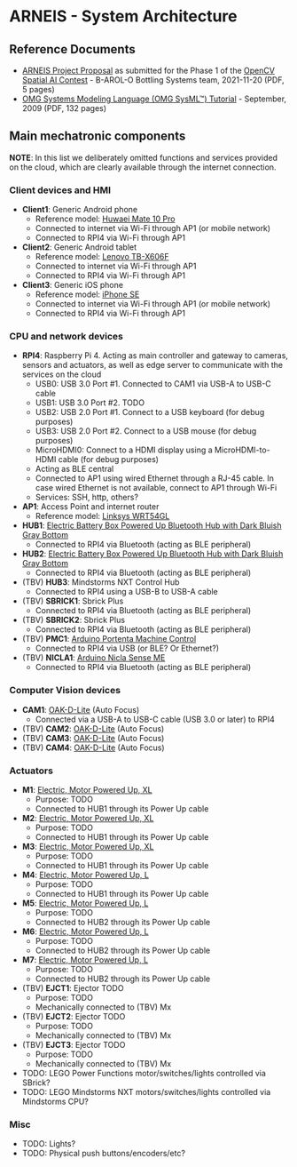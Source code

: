 # ARNEIS - System Architecture

## Reference Documents

* [ARNEIS Project Proposal](https://github.com/B-AROL-O/opencv-spatial-ai-contest/blob/main/docs/phase1/arneis-proposal-2021-11-20.pdf) as submitted for the Phase 1 of the [OpenCV Spatial AI Contest](https://opencv.org/opencv-spatial-ai-contest/) - B-AROL-O Bottling Systems team, 2021-11-20 (PDF, 5 pages)
* [OMG Systems Modeling Language (OMG SysML™) Tutorial](https://www.omgsysml.org/INCOSE-OMGSysML-Tutorial-Final-090901.pdf) - September, 2009 (PDF, 132 pages)

<!--
## High-Level Architecture

![ARNEIS Architecture Diagram](diagrams/sample-uml-sysml.svg)
-->

## Main mechatronic components

**NOTE**: In this list we deliberately omitted functions and services provided on the cloud, which are clearly available through the internet connection.

### Client devices and HMI

* **Client1**: Generic Android phone
  - Reference model: [Huwaei Mate 10 Pro](https://consumer.huawei.com/it/support/phones/mate10-pro/)
  - Connected to internet via Wi-Fi through AP1 (or mobile network)
  - Connected to RPI4 via Wi-Fi through AP1
* **Client2**: Generic Android tablet
  - Reference model: [Lenovo TB-X606F](https://www.amazon.it/Lenovo-TB-X606F-Processore-MediaTek-Espandibile/dp/B083QSRJ2F)
  - Connected to internet via Wi-Fi through AP1
  - Connected to RPI4 via Wi-Fi through AP1
* **Client3**: Generic iOS phone
  - Reference model: [iPhone SE](https://en.wikipedia.org/wiki/IPhone_SE_(1st_generation))
  - Connected to internet via Wi-Fi through AP1 (or mobile network)
  - Connected to RPI4 via Wi-Fi through AP1

### CPU and network devices

* **RPI4**: Raspberry Pi 4. Acting as main controller and gateway to cameras, sensors and actuators, as well as edge server to communicate with the services on the cloud
  - USB0: USB 3.0 Port #1. Connected to CAM1 via USB-A to USB-C cable
  - USB1: USB 3.0 Port #2. TODO
  - USB2: USB 2.0 Port #1. Connect to a USB keyboard (for debug purposes)
  - USB3: USB 2.0 Port #2. Connect to a USB mouse (for debug purposes)
  - MicroHDMI0: Connect to a HDMI display using a MicroHDMI-to-HDMI cable (for debug purposes)
  - Acting as BLE central
  - Connected to AP1 using wired Ethernet through a RJ-45 cable. In case wired Ethernet is not available, connect to AP1 through Wi-Fi
  - Services: SSH, http, others?
* **AP1**: Access Point and internet router
  - Reference model: [Linksys WRT54GL](https://downloads.linksys.com/downloads/userguide/WRT54GL_V11_UG_C-Web.pdf)
* **HUB1**: [Electric Battery Box Powered Up Bluetooth Hub with Dark Bluish Gray Bottom](https://www.bricklink.com/v2/catalog/catalogitem.page?P=bb0961c01#T=C)
  - Connected to RPI4 via Bluetooth (acting as BLE peripheral)
* **HUB2**: [Electric Battery Box Powered Up Bluetooth Hub with Dark Bluish Gray Bottom](https://www.bricklink.com/v2/catalog/catalogitem.page?P=bb0961c01#T=C)
  - Connected to RPI4 via Bluetooth (acting as BLE peripheral)
* (TBV) **HUB3**: Mindstorms NXT Control Hub
  - Connected to RPI4 using a USB-B to USB-A cable
* (TBV) **SBRICK1**: Sbrick Plus
  - Connected to RPI4 via Bluetooth (acting as BLE peripheral)
* (TBV) **SBRICK2**: Sbrick Plus
  - Connected to RPI4 via Bluetooth (acting as BLE peripheral)
* (TBV) **PMC1**: [Arduino Portenta Machine Control](https://www.arduino.cc/pro/hardware/product/portenta-machine-control)
  - Connected to RPI4 via USB (or BLE? Or Ethernet?)
* (TBV) **NICLA1**: [Arduino Nicla Sense ME](https://docs.arduino.cc/hardware/nicla-sense-me)
  - Connected to RPI4 via Bluetooth (acting as BLE peripheral)

### Computer Vision devices

* **CAM1**: [OAK-D-Lite](https://docs.luxonis.com/projects/hardware/en/latest/pages/DM9095.html) (Auto Focus)
  - Connected via a USB-A to USB-C cable (USB 3.0 or later) to RPI4
* (TBV) **CAM2**: [OAK-D-Lite](https://docs.luxonis.com/projects/hardware/en/latest/pages/DM9095.html) (Auto Focus)
* (TBV) **CAM3**: [OAK-D-Lite](https://docs.luxonis.com/projects/hardware/en/latest/pages/DM9095.html) (Auto Focus)
* (TBV) **CAM4**: [OAK-D-Lite](https://docs.luxonis.com/projects/hardware/en/latest/pages/DM9095.html) (Auto Focus)

### Actuators

* **M1**: [Electric, Motor Powered Up, XL](https://www.bricklink.com/pages/clone/catalogitem.page?P=bb0960c01&C=85)
  - Purpose: TODO
  - Connected to HUB1 through its Power Up cable
* **M2**: [Electric, Motor Powered Up, XL](https://www.bricklink.com/pages/clone/catalogitem.page?P=bb0960c01&C=85)
  - Purpose: TODO
  - Connected to HUB1 through its Power Up cable
* **M3**: [Electric, Motor Powered Up, XL](https://www.bricklink.com/pages/clone/catalogitem.page?P=bb0960c01&C=85)
  - Purpose: TODO
  - Connected to HUB1 through its Power Up cable
* **M4**: [Electric, Motor Powered Up, L](https://www.bricklink.com/pages/clone/catalogitem.page?P=bb0959c01&C=85)
  - Purpose: TODO
  - Connected to HUB1 through its Power Up cable
* **M5**: [Electric, Motor Powered Up, L](https://www.bricklink.com/pages/clone/catalogitem.page?P=bb0959c01&C=85)
  - Purpose: TODO
  - Connected to HUB2 through its Power Up cable
* **M6**: [Electric, Motor Powered Up, L](https://www.bricklink.com/pages/clone/catalogitem.page?P=bb0959c01&C=85)
  - Purpose: TODO
  - Connected to HUB2 through its Power Up cable
* **M7**: [Electric, Motor Powered Up, L](https://www.bricklink.com/pages/clone/catalogitem.page?P=bb0959c01&C=85)
  - Purpose: TODO
  - Connected to HUB2 through its Power Up cable
* (TBV) **EJCT1**: Ejector TODO
  - Purpose: TODO
  - Mechanically connected to (TBV) Mx
* (TBV) **EJCT2**: Ejector TODO
  - Purpose: TODO
  - Mechanically connected to (TBV) Mx
* (TBV) **EJCT3**: Ejector TODO
  - Purpose: TODO
  - Mechanically connected to (TBV) Mx
* TODO: LEGO Power Functions motor/switches/lights controlled via SBrick?
* TODO: LEGO Mindstorms NXT motors/switches/lights controlled via Mindstorms CPU?

### Misc

* TODO: Lights?
* TODO: Physical push buttons/encoders/etc?

<!-- EOF -->

